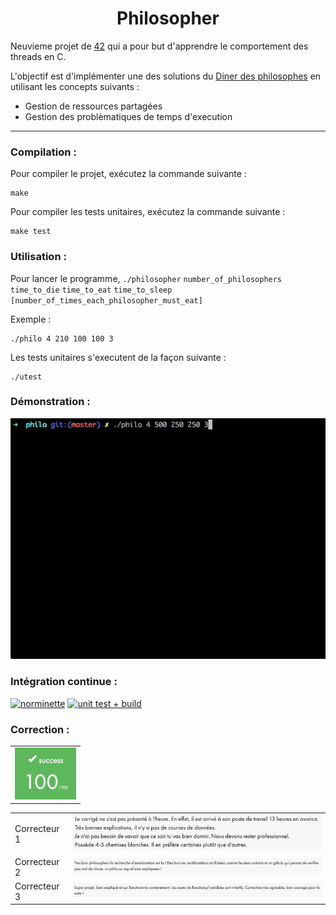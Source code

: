 <h1 align="center">Philosopher</h1>

Neuvieme projet de [42](https://42.fr/) qui a pour but d'apprendre le comportement des threads en C.

L'objectif est d'implémenter une des solutions du [Diner des philosophes](https://fr.wikipedia.org/wiki/D%C3%AEner_des_philosophes) en utilisant les concepts suivants :

- Gestion de ressources partagées
- Gestion des problèmatiques de temps d'execution

---

### Compilation :

Pour compiler le projet, exécutez la commande suivante :

```
make
```

Pour compiler les tests unitaires, exécutez la commande suivante :

```
make test
```

### Utilisation :

Pour lancer le programme, `./philosopher` `number_of_philosophers` `time_to_die` `time_to_eat` `time_to_sleep` `[number_of_times_each_philosopher_must_eat]`

Exemple :

```
./philo 4 210 100 100 3
```

Les tests unitaires s'executent de la façon suivante :

```
./utest
```

### Démonstration :

<img src="./img/video1.gif" />

### Intégration continue :

[![norminette](https://github.com/Florian-A/Philosopher/actions/workflows/norm.yml/badge.svg)](https://github.com/Florian-A/Philosopher/actions/workflows/norm.yml) [![unit test + build](https://github.com/Florian-A/Minishell/actions/workflows/utest+build.yml/badge.svg)](https://github.com/Florian-A/Minishell/actions/workflows/utest+build.yml)

### Correction :

| |
| --- |
| <img src="./img/note.png" style="zoom: 50%;" /> |

| | |
| --- | --- |
| Correcteur 1 | <img src="./img/correction1.png" style="zoom: 67%;" /> |
| Correcteur 2 | <img src="./img/correction2.png" style="zoom:67%;" /> |
| Correcteur 3 | <img src="./img/correction3.png" style="zoom:67%;" /> |
